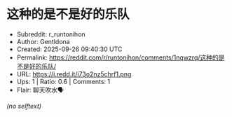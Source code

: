 # 这种的是不是好的乐队

- Subreddit: r_runtonihon
- Author: Gentldona
- Created: 2025-09-26 09:40:30 UTC
- Permalink: https://reddit.com/r/runtonihon/comments/1nqwzrq/这种的是不是好的乐队/
- URL: https://i.redd.it/i73o2nz5chrf1.png
- Ups: 1 | Ratio: 0.6 | Comments: 1
- Flair: 聊天吹水🗣️

_(no selftext)_
